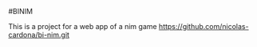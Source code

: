 #BINIM

This is a project for a web app of a nim game https://github.com/nicolas-cardona/bi-nim.git
